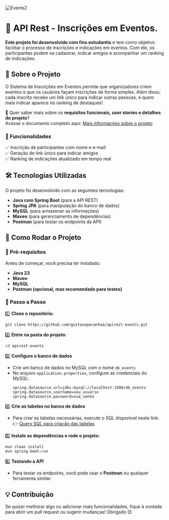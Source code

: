 
![Events2](https://github.com/user-attachments/assets/be5f52d3-da7f-45b9-9868-9b3c76dbb4eb)

# 📌 API Rest - Inscrições em Eventos.  

**Este projeto foi desenvolvido com fins estudantis** e tem como objetivo facilitar o processo de inscrições e indicações em eventos. Com ele, os participantes podem se cadastrar, indicar amigos e acompanhar um ranking de indicações. 

## 🚀 Sobre o Projeto  

O Sistema de Inscrições em Eventos permite que organizadores criem eventos e que os usuários façam inscrições de forma simples. Além disso, cada inscrito recebe um link único para indicar outras pessoas, e quem mais indicar aparece no ranking de destaques!  

🔎 Quer saber mais sobre os **requisitos funcionais, user stories e detalhes do projeto**?  
Acesse o documento completo aqui: [Mais informações sobre o projeto](https://economic-jaborosa-ec9.notion.site/Sistema-de-inscri-es-em-Eventos-1a1268a7953a80b488c0c6e80434cfa9)  

### 🔹 Funcionalidades  

✅ Inscrição de participantes com nome e e-mail  
✅ Geração de link único para indicar amigos  
✅ Ranking de indicações atualizado em tempo real  

## 🛠 Tecnologias Utilizadas  

O projeto foi desenvolvido com as seguintes tecnologias:  

- **Java com Spring Boot** (para a API REST)  
- **Spring JPA** (para manipulação do banco de dados)  
- **MySQL** (para armazenar as informações)  
- **Maven** (para gerenciamento de dependências)  
- **Postman** (para testar os endpoints da API)  

## 🎯 Como Rodar o Projeto  

### 🔹 Pré-requisitos  
Antes de começar, você precisa ter instalado:  
- **Java 23**  
- **Maven**  
- **MySQL**  
- **Postman (opcional, mas recomendado para testes)**  

### 🔹 Passo a Passo  

1️⃣ **Clone o repositório:**  
```bash
git clone https://github.com/gustavopecanhaa/apirest-events.git
```  

2️⃣ **Entre na pasta do projeto:**  
```bash
cd apirest-events
```  

3️⃣ **Configure o banco de dados**  
- Crie um banco de dados no MySQL com o nome `db_events`  
- No arquivo `application.properties`, configure as credenciais do MySQL:  
  ```
  spring.datasource.url=jdbc:mysql://localhost:3306/db_events
  spring.datasource.username=seu_usuario
  spring.datasource.password=sua_senha
  ```  

4️⃣ **Crie as tabelas no banco de dados**  
- Para criar as tabelas necessárias, execute o SQL disponível neste link:  
  👉 [Query SQL para criação das tabelas](https://economic-jaborosa-ec9.notion.site/Query-SQL-API-Events-1a1268a7953a80488c22f2f2f1fca64f)  

5️⃣ **Instale as dependências e rode o projeto:**  
```bash
mvn clean install
mvn spring-boot:run
```  

6️⃣ **Testando a API**  
- Para testar os endpoints, você pode usar o **Postman** ou qualquer ferramenta similar.  

## 💡 Contribuição  

Se quiser melhorar algo ou adicionar mais funcionalidades, fique à vontade para abrir um pull request ou sugerir mudanças! Obrigado 😊  
